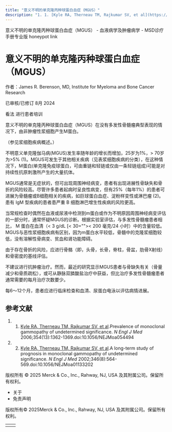 ```yaml
---
title: "意义不明的单克隆丙种球蛋白血症（MGUS）"
description: "1. 1. [Kyle RA, Therneau TM, Rajkumar SV, et al](https://pubmed.ncbi.nlm.nih.gov/16571879/).Prevalence of monoclonal gammopathy of undetermined significance. _N Engl J Med_ 2006;354(13):1362-1369.doi:10.1056/NEJMoa054494"
---
```


﻿意义不明的单克隆丙种球蛋白血症（MGUS） - 血液病学及肿瘤病学 - MSD诊疗手册专业版 honeypot link

# 意义不明的单克隆丙种球蛋白血症（MGUS）

作者：James R. Berenson, MD, Institute for Myeloma and Bone Cancer Research

已审核/已修订 8月 2024

看法 进行患者培训

意义不明的单克隆丙种球蛋白血症（MGUS）在没有多发性骨髓瘤典型表现的情况下，由非肿瘤性浆细胞产生M蛋白。

（参见浆细胞疾病概述。）

不明意义单克隆伽马病(MGUS)发生率随年龄的增长而增加，25岁为1%，> 70岁为>5% (1)。MGUS可发生于其他相关疾病（见表浆细胞疾病的分类），在这种情况下，M蛋白(单克隆免疫球蛋白，可由重链和轻链或仅由一条轻链组成)可能是对持续性抗原刺激所产生的大量抗体。

MGUS通常是无症状的，但可出现周围神经病变，患者有出现进展性骨缺失和骨折的风险较高。尽管许多患者起病时呈良性病变，但有25%（每年1%）的患者可进展为骨髓瘤或B细胞相关的疾病，如巨球蛋白血症、淀粉样变性或淋巴瘤 (2)。患有 IgM 型疾病的患者患严重 B 细胞淋巴增生性疾病的风险更高。

当常规检查时偶然在血液或尿液中检测到m蛋白或作为不明原因周围神经病变评估的一部分时，通常怀疑MGUS的诊断。根据实验室评估，与多发性骨髓瘤患者相比， M 蛋白在血清（< 3 g/dL \[< 30="">< 200 毫克/24 小时）中的含量较低。MGUS与恶性浆细胞疾病有区别，因为m蛋白水平较低，骨髓中的克隆浆细胞较低，没有溶解性骨病变、贫血和肾功能障碍。

由于存在骨折的风险，应进行骨骼（即，头骨，长骨，脊柱，骨盆，肋骨X射线）和骨密度的基线评估。

不建议进行抗肿瘤治疗。然而，最近的研究显示MGUS患者与骨缺失有关（骨量减少和骨质疏松），或可从静脉双膦酸盐治疗中获益，但比治疗多发性骨髓瘤患者通常需要的每月治疗次数要少。

每6〜12个月，患者应进行临床检查和血清、尿蛋白电泳以评估病情进展。

## 参考文献

1. 1. [Kyle RA, Therneau TM, Rajkumar SV, et al](https://pubmed.ncbi.nlm.nih.gov/16571879/).Prevalence of monoclonal gammopathy of undetermined significance. _N Engl J Med_ 2006;354(13):1362-1369.doi:10.1056/NEJMoa054494

2. 2. [Kyle RA, Therneau TM, Rajkumar SV, et al](https://pubmed.ncbi.nlm.nih.gov/11856795/).A long-term study of prognosis in monoclonal gammopathy of undetermined significance. _N Engl J Med_ 2002;346(8):564-569.doi:10.1056/NEJMoa01133202




版权所有 © 2025
Merck & Co., Inc., Rahway, NJ, USA 及其附属公司。保留所有权利。

- 关于
- 免责声明

版权所有© 2025Merck & Co., Inc., Rahway, NJ, USA 及其附属公司。保留所有权利。

|     |     |
| --- | --- |
|  |  |
